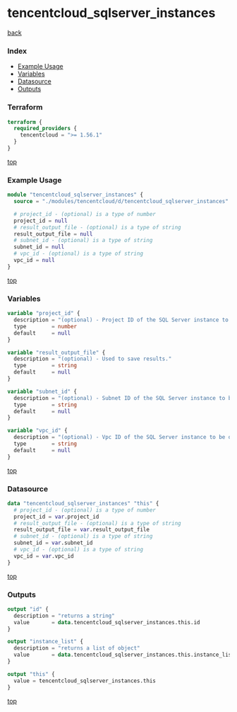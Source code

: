 # tencentcloud_sqlserver_instances

[back](../tencentcloud.md)

### Index

- [Example Usage](#example-usage)
- [Variables](#variables)
- [Datasource](#datasource)
- [Outputs](#outputs)

### Terraform

```terraform
terraform {
  required_providers {
    tencentcloud = ">= 1.56.1"
  }
}
```

[top](#index)

### Example Usage

```terraform
module "tencentcloud_sqlserver_instances" {
  source = "./modules/tencentcloud/d/tencentcloud_sqlserver_instances"

  # project_id - (optional) is a type of number
  project_id = null
  # result_output_file - (optional) is a type of string
  result_output_file = null
  # subnet_id - (optional) is a type of string
  subnet_id = null
  # vpc_id - (optional) is a type of string
  vpc_id = null
}
```

[top](#index)

### Variables

```terraform
variable "project_id" {
  description = "(optional) - Project ID of the SQL Server instance to be query."
  type        = number
  default     = null
}

variable "result_output_file" {
  description = "(optional) - Used to save results."
  type        = string
  default     = null
}

variable "subnet_id" {
  description = "(optional) - Subnet ID of the SQL Server instance to be query."
  type        = string
  default     = null
}

variable "vpc_id" {
  description = "(optional) - Vpc ID of the SQL Server instance to be query."
  type        = string
  default     = null
}
```

[top](#index)

### Datasource

```terraform
data "tencentcloud_sqlserver_instances" "this" {
  # project_id - (optional) is a type of number
  project_id = var.project_id
  # result_output_file - (optional) is a type of string
  result_output_file = var.result_output_file
  # subnet_id - (optional) is a type of string
  subnet_id = var.subnet_id
  # vpc_id - (optional) is a type of string
  vpc_id = var.vpc_id
}
```

[top](#index)

### Outputs

```terraform
output "id" {
  description = "returns a string"
  value       = data.tencentcloud_sqlserver_instances.this.id
}

output "instance_list" {
  description = "returns a list of object"
  value       = data.tencentcloud_sqlserver_instances.this.instance_list
}

output "this" {
  value = tencentcloud_sqlserver_instances.this
}
```

[top](#index)